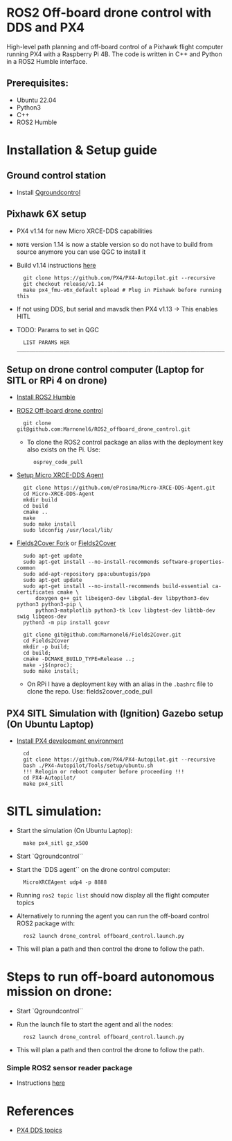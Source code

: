 # ROS2 Off-board drone control with DDS and PX4

High-level path planning and off-board control of a Pixhawk flight computer running PX4 with a 
Raspberry Pi 4B. The code is written in C++ and Python in a ROS2 Humble interface.

## Prerequisites:
- Ubuntu 22.04
- Python3
- C++
- ROS2 Humble

# Installation & Setup guide

## Ground control station
- Install [Qgroundcontrol](https://docs.qgroundcontrol.com/master/en/getting_started/download_and_install.html#ubuntu)

## Pixhawk 6X setup
- PX4 v1.14 for new Micro XRCE-DDS capabilities
- `NOTE` version 1.14 is now a stable version so do not have to build from source anymore you can
use QGC to install it
- Build v1.14 instructions [here](https://docs.px4.io/main/en/dev_setup/building_px4.html)

        git clone https://github.com/PX4/PX4-Autopilot.git --recursive
        git checkout release/v1.14
        make px4_fmu-v6x_default upload # Plug in Pixhawk before running this

- If not using DDS, but serial and mavsdk then PX4 v1.13 -> This enables HITL
- TODO: Params to set in QGC

        LIST PARAMS HER __________________________________________________________________________________________________________________________________

## Setup on drone control computer (Laptop for SITL or RPi 4 on drone)
- [Install ROS2 Humble](https://docs.px4.io/main/en/ros/ros2_comm.html#install-ros-2)
- [ROS2 Off-board drone control](https://github.com/Marnonel6/ROS2_offboard_drone_control)

        git clone git@github.com:Marnonel6/ROS2_offboard_drone_control.git

    - To clone the ROS2 control package an alias with the deployment key also exists on the Pi. Use:

            osprey_code_pull
- [Setup Micro XRCE-DDS Agent](https://docs.px4.io/main/en/ros/ros2_comm.html#setup-the-agent)

        git clone https://github.com/eProsima/Micro-XRCE-DDS-Agent.git
        cd Micro-XRCE-DDS-Agent
        mkdir build
        cd build
        cmake ..
        make
        sudo make install
        sudo ldconfig /usr/local/lib/
- [Fields2Cover Fork](https://github.com/Marnonel6/Fields2Cover) or [Fields2Cover](https://github.com/Fields2Cover/Fields2Cover)

        sudo apt-get update
        sudo apt-get install --no-install-recommends software-properties-common
        sudo add-apt-repository ppa:ubuntugis/ppa
        sudo apt-get update
        sudo apt-get install --no-install-recommends build-essential ca-certificates cmake \
            doxygen g++ git libeigen3-dev libgdal-dev libpython3-dev python3 python3-pip \
            python3-matplotlib python3-tk lcov libgtest-dev libtbb-dev swig libgeos-dev
        python3 -m pip install gcovr

        git clone git@github.com:Marnonel6/Fields2Cover.git
        cd Fields2Cover
        mkdir -p build;
        cd build;
        cmake -DCMAKE_BUILD_TYPE=Release ..;
        make -j$(nproc);
        sudo make install;

    - On RPi I have a deployment key with an alias in the `.bashrc` file to clone the repo. Use:
            fields2cover_code_pull

## PX4 SITL Simulation with (Ignition) Gazebo setup (On Ubuntu Laptop)
- [Install PX4 development environment](https://docs.px4.io/main/en/ros/ros2_comm.html#install-px4)

        cd
        git clone https://github.com/PX4/PX4-Autopilot.git --recursive
        bash ./PX4-Autopilot/Tools/setup/ubuntu.sh
        !!! Relogin or reboot computer before proceeding !!!
        cd PX4-Autopilot/
        make px4_sitl

# SITL simulation:
- Start the simulation (On Ubuntu Laptop):

        make px4_sitl gz_x500

- Start `Qgroundcontrol``
- Start the `DDS agent`` on the drone control computer:

        MicroXRCEAgent udp4 -p 8888
- Running `ros2 topic list` should now display all the flight computer topics
- Alternatively to running the agent you can run the off-board control ROS2 package with:

        ros2 launch drone_control offboard_control.launch.py 

- This will plan a path and then control the drone to follow the path.

# Steps to run off-board autonomous mission on drone:
- Start `Qgroundcontrol``
- Run the launch file to start the agent and all the nodes:

        ros2 launch drone_control offboard_control.launch.py 

- This will plan a path and then control the drone to follow the path.


### Simple ROS2 sensor reader package
- Instructions [here](https://docs.px4.io/main/en/ros/ros2_comm.html#build-ros-2-workspace)

# References
- [PX4 DDS topics](https://github.com/PX4/PX4-Autopilot/blob/main/src/modules/uxrce_dds_client/dds_topics.yaml)